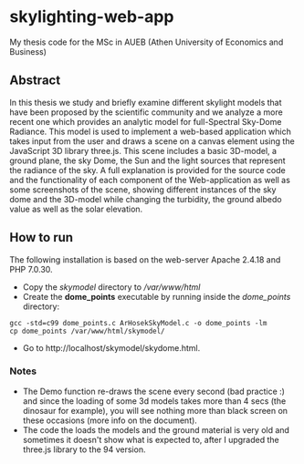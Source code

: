 # skylighting-web-app
My thesis code for the MSc in AUEB (Athen University of Economics and Business)

## Abstract

In this thesis we study and briefly examine different skylight models that have been proposed by the scientific community and we analyze a more recent one which provides an analytic model for full-Spectral Sky-Dome Radiance. This model is used to implement a web-based application which takes input from the user and draws a scene on a canvas element using the JavaScript 3D library three.js. This scene includes a basic 3D-model, a ground plane, the sky Dome, the Sun and the light sources that represent the radiance of the sky. A full explanation is provided for the source code and the functionality of each component of the Web-application as well as some screenshots of the scene, showing different instances of the sky dome and the 3D-model while changing the turbidity, the ground albedo value as well as the solar elevation.

## How to run
The following installation is based on the web-server Apache 2.4.18 and PHP 7.0.30.

- Copy the *skymodel* directory to */var/www/html*
- Create the **dome_points** executable by running inside the *dome_points* directory:
```
gcc -std=c99 dome_points.c ArHosekSkyModel.c -o dome_points -lm
cp dome_points /var/www/html/skymodel/
```
- Go to http://localhost/skymodel/skydome.html.

### Notes
- The Demo function re-draws the scene every second (bad practice :) and since the loading of some 3d models takes more than 4 secs (the dinosaur for example), you will see nothing more than black screen on these occasions (more info on the document). 
- The code the loads the models and the ground material is very old and sometimes it doesn't show what is expected to, after I upgraded the three.js library to the 94 version.
